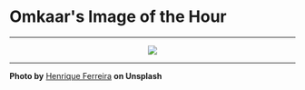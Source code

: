 # Omkaar's Image of the Hour

---

<div align="center">

<a href="https://unsplash.com/photos/a-view-of-the-sky-from-above-the-clouds-8xXeYkZMm-c">
  <img src="https://images.unsplash.com/photo-1735585142563-1fea15aba663?crop=entropy&cs=tinysrgb&fit=max&fm=jpg&ixid=M3w3NjA2Nzh8MHwxfHJhbmRvbXx8fHx8fHx8fDE3NTA0NTMyMDB8&ixlib=rb-4.1.0&q=80&w=1080" style="max-width:100%; height:auto;">
</a>



</div>

---

**Photo by** [Henrique Ferreira](https://unsplash.com/@rickpsd) **on Unsplash**
